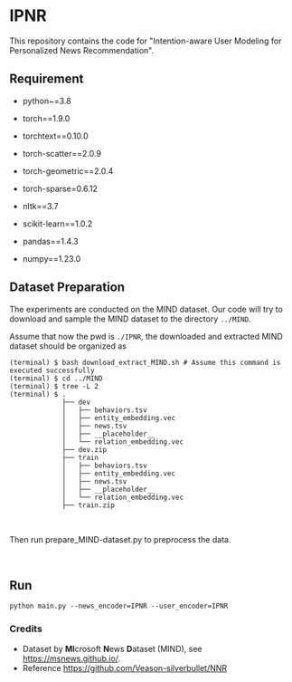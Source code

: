 # IPNR
This repository contains the code for "Intention-aware User Modeling for Personalized News Recommendation".

## Requirement

- python~=3.8

- torch==1.9.0

- torchtext==0.10.0

- torch-scatter==2.0.9

- torch-geometric==2.0.4

- torch-sparse=0.6.12

- nltk==3.7

- scikit-learn==1.0.2

- pandas==1.4.3

- numpy==1.23.0



## Dataset Preparation
The experiments are conducted on the MIND dataset. Our code will try to download and sample the MIND dataset to the directory `../MIND`.

Assume that now the pwd is `./IPNR`, the downloaded and extracted MIND dataset should be organized as

    (terminal) $ bash download_extract_MIND.sh # Assume this command is executed successfully
    (terminal) $ cd ../MIND
    (terminal) $ tree -L 2
    (terminal) $ .
                 ├── dev
                 │   ├── behaviors.tsv
                 │   ├── entity_embedding.vec
                 │   ├── news.tsv
                 │   ├── __placeholder__
                 │   └── relation_embedding.vec
                 ├── dev.zip
                 ├── train
                 │   ├── behaviors.tsv
                 │   ├── entity_embedding.vec
                 │   ├── news.tsv
                 │   ├── __placeholder__
                 │   └── relation_embedding.vec
                 ├── train.zip
    
<br/>

Then run prepare_MIND-dataset.py to preprocess the data.

<br/>

## Run

<pre><code>python main.py --news_encoder=IPNR --user_encoder=IPNR</code></pre>


### Credits

- Dataset by **MI**crosoft **N**ews **D**ataset (MIND), see <https://msnews.github.io/>.
- Reference https://github.com/Veason-silverbullet/NNR
